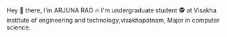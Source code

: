 Hey 👋 there, I'm ARJUNA RAO
🔥 I'm undergraduate student 🕵️‍ at Visakha institute of engineering and technology,visakhapatnam, Major in computer science.

